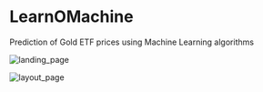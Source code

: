 # LearnOMachine
Prediction of Gold ETF prices using Machine Learning algorithms

![landing_page](https://user-images.githubusercontent.com/40069987/60440233-081e1d80-9c32-11e9-945b-069c4d6087fe.png)

![layout_page](https://user-images.githubusercontent.com/40069987/60440392-5d5a2f00-9c32-11e9-9b3b-a1b568c8f61a.png)

